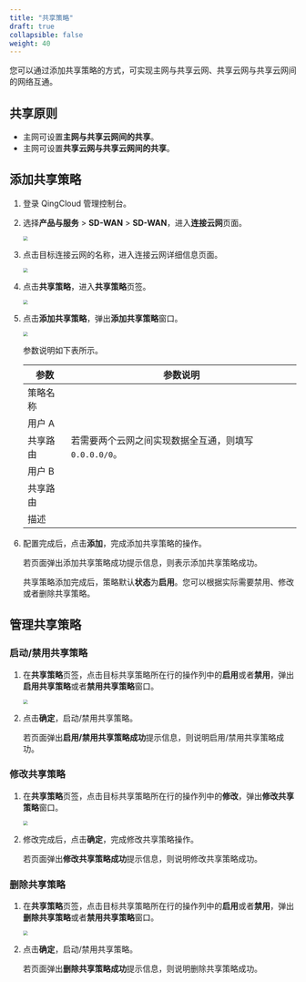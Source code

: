 ```yaml
---
title: "共享策略"
draft: true
collapsible: false
weight: 40
---
```


您可以通过添加共享策略的方式，可实现主网与共享云网、共享云网与共享云网间的网络互通。

## 共享原则

- 主网可设置**主网与共享云网间的共享**。
- 主网可设置**共享云网与共享云网间的共享**。

## 添加共享策略

1. 登录 QingCloud 管理控制台。

2. 选择**产品与服务** > **SD-WAN** > **SD-WAN**，进入**连接云网**页面。

   <img src="../../../_images/qs_cloud_network.png" style="zoom:50%;" />

3. 点击目标连接云网的名称，进入连接云网详细信息页面。

   <img src="../../../_images/um_cloud_details.png" style="zoom:50%;" />

4. 点击**共享策略**，进入**共享策略**页签。

   <img src="../../../_images/um_cloud_share_ploy.png" style="zoom:50%;" />

5. 点击**添加共享策略**，弹出**添加共享策略**窗口。

   <img src="../../../_images/um_cloud_add_share_route.png" style="zoom:50%;" />

   参数说明如下表所示。

   | 参数     | 参数说明                                               |
   | -------- | ------------------------------------------------------ |
   | 策略名称 |                                                        |
   | 用户 A   |                                                        |
   | 共享路由 | 若需要两个云网之间实现数据全互通，则填写 `0.0.0.0/0`。 |
   | 用户 B   |                                                        |
   | 共享路由 |                                                        |
   | 描述     |                                                        |

6. 配置完成后，点击**添加**，完成添加共享策略的操作。

   若页面弹出添加共享策略成功提示信息，则表示添加共享策略成功。

   共享策略添加完成后，策略默认**状态**为**启用**。您可以根据实际需要禁用、修改或者删除共享策略。

## 管理共享策略

### 启动/禁用共享策略

1. 在**共享策略**页签，点击目标共享策略所在行的操作列中的**启用**或者**禁用**，弹出**启用共享策略**或者**禁用共享策略**窗口。

   <img src="../../../_images/um_cloud_open_ploy.png" style="zoom:50%;" />

2. 点击**确定**，启动/禁用共享策略。

   若页面弹出**启用/禁用共享策略成功**提示信息，则说明启用/禁用共享策略成功。

### 修改共享策略

1. 在**共享策略**页签，点击目标共享策略所在行的操作列中的**修改**，弹出**修改共享策略**窗口。

   <img src="../../../_images/um_cloud_open_ploy.png" style="zoom:50%;" />

2. 修改完成后，点击**确定**，完成修改共享策略操作。

   若页面弹出**修改共享策略成功**提示信息，则说明修改共享策略成功。

### 删除共享策略

1. 在**共享策略**页签，点击目标共享策略所在行的操作列中的**启用**或者**禁用**，弹出**删除共享策略**或者**禁用共享策略**窗口。

   <img src="../../../_images/um_cloud_open_ploy.png" style="zoom:50%;" />

2. 点击**确定**，启动/禁用共享策略。

   若页面弹出**删除共享策略成功**提示信息，则说明删除共享策略成功。
